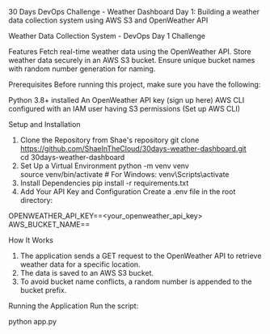 30 Days DevOps Challenge - Weather Dashboard
Day 1: Building a weather data collection system using AWS S3 and OpenWeather API

Weather Data Collection System - DevOps Day 1 Challenge

Features
Fetch real-time weather data using the OpenWeather API.
Store weather data securely in an AWS S3 bucket.
Ensure unique bucket names with random number generation for naming.

Prerequisites
Before running this project, make sure you have the following:

Python 3.8+ installed
An OpenWeather API key (sign up here)
AWS CLI configured with an IAM user having S3 permissions (Set up AWS CLI)

Setup and Installation
1. Clone the Repository from Shae's repository
   git clone https://github.com/ShaeInTheCloud/30days-weather-dashboard.git  
   cd 30days-weather-dashboard
2. Set Up a Virtual Environment
   python -m venv venv  
   source venv/bin/activate  # For Windows: venv\Scripts\activate
3. Install Dependencies
   pip install -r requirements.txt  
4. Add Your API Key and Configuration
   Create a .env file in the root directory:

OPENWEATHER_API_KEY==<your_openweather_api_key>  
AWS_BUCKET_NAME==<unique-bucket-name>

How It Works
1. The application sends a GET request to the OpenWeather API to retrieve weather data for a specific location.
2. The data is saved to an AWS S3 bucket.
3. To avoid bucket name conflicts, a random number is appended to the bucket prefix.

Running the Application Run the script:

 python app.py
